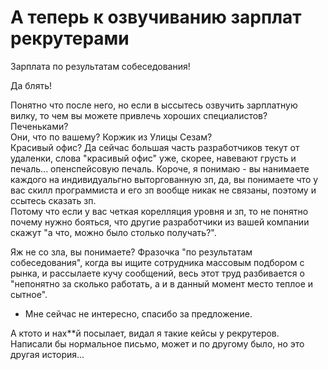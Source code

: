 # А теперь к озвучиванию зарплат рекрутерами

Зарплата по результатам собеседования!

Да блять!  

Понятно что после него, но если в ыссытесь озвучить зарплатную вилку, то чем вы можете привлечь хороших специалистов?  
Печеньками?  
Они, что по вашему? Коржик из Улицы Сезам?  
Красивый офис? Да сейчас большая часть разработчиков текут от удаленки, слова "красивый офис" уже, скорее, навевают грусть и печаль... опенспейсовую печаль.
Короче, я понимаю - вы нанимаете каждого на индивидуальгно выторгованную зп, да, вы понимаете что у вас скилл программиста и его зп вообще никак не связаны, поэтому и ссытесь сказать зп.  
Потому что если у вас четкая корелляция уровня и зп, то не понятно почему нужно бояться, что другие разработчики из вашей компании скажут "а что, можно было столько получать?".  

Яж не со зла, вы понимаете?
Фразочка "по результатам собеседования", когда вы ищите сотрудника массовым подбором с рынка, и рассылаете кучу сообщений, весь этот труд разбивается о "непонятно за сколько работать, а и в данный момент место теплое и сытное".
- Мне сейчас не интересно, спасибо за предложение.

А ктото и нах**й посылает, видал я такие кейсы у рекрутеров.  
Написали бы нормальное письмо, может и по другому было, но это другая история...